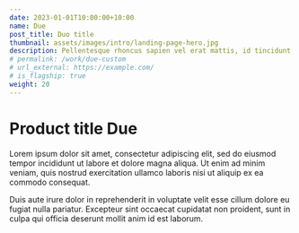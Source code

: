 ```yaml
---
date: 2023-01-01T10:00:00+10:00
name: Due
post_title: Duo title
thumbnail: assets/images/intro/landing-page-hero.jpg
description: Pellentesque rhoncus sapien vel erat mattis, id tincidunt diam porttitor. Duis vestibulum.
# permalink: /work/due-custom
# url_external: https://example.com/
# is_flagship: true
weight: 20
---
```


# Product title Due

Lorem ipsum dolor sit amet, consectetur adipiscing elit, sed do eiusmod tempor incididunt ut labore et dolore magna aliqua. Ut enim ad minim veniam, quis nostrud exercitation ullamco laboris nisi ut aliquip ex ea commodo consequat.

Duis aute irure dolor in reprehenderit in voluptate velit esse cillum dolore eu fugiat nulla pariatur. Excepteur sint occaecat cupidatat non proident, sunt in culpa qui officia deserunt mollit anim id est laborum.
